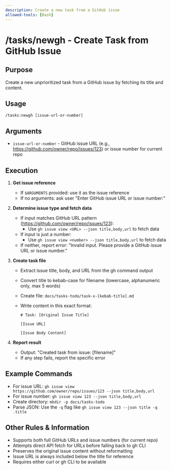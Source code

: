 ```yaml
---
description: Create a new task from a GitHub issue
allowed-tools: [Bash]
---
```


# /tasks/newgh - Create Task from GitHub Issue

## Purpose

Create a new unprioritized task from a GitHub issue by fetching its title and content.

## Usage

```
/tasks:newgh [issue-url-or-number]
```

## Arguments

- `issue-url-or-number` - GitHub issue URL (e.g., https://github.com/owner/repo/issues/123) or issue number for current repo

## Execution

1. **Get issue reference**

   - If `$ARGUMENTS` provided: use it as the issue reference
   - If no arguments: ask user "Enter GitHub issue URL or issue number:"

2. **Determine issue type and fetch data**

   - If input matches GitHub URL pattern (https://github.com/owner/repo/issues/123):
     - Use `gh issue view <URL> --json title,body,url` to fetch data
   - If input is just a number:
     - Use `gh issue view <number> --json title,body,url` to fetch data
   - If neither, report error: "Invalid input. Please provide a GitHub issue URL or issue number."

3. **Create task file**

   - Extract issue title, body, and URL from the gh command output
   - Convert title to kebab-case for filename (lowercase, alphanumeric only, max 5 words)
   - Create file: `docs/tasks-todo/task-x-[kebab-title].md`
   - Write content in this exact format:

     ```
     # Task: [Original Issue Title]

     [Issue URL]

     [Issue Body Content]
     ```

4. **Report result**
   - Output: "Created task from issue: [filename]"
   - If any step fails, report the specific error

## Example Commands

- For issue URL: `gh issue view https://github.com/owner/repo/issues/123 --json title,body,url`
- For issue number: `gh issue view 123 --json title,body,url`
- Create directory: `mkdir -p docs/tasks-todo`
- Parse JSON: Use the `-q` flag like `gh issue view 123 --json title -q .title`

## Other Rules & Information

- Supports both full GitHub URLs and issue numbers (for current repo)
- Attempts direct API fetch for URLs before falling back to gh CLI
- Preserves the original issue content without reformatting
- Issue URL is always included below the title for reference
- Requires either curl or gh CLI to be available
